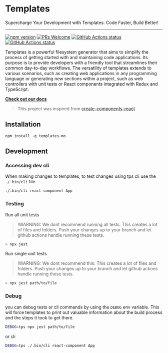 # Templates

Supercharge Your Development with Templates: Code Faster, Build Better!

---


<p>
<a href="https://www.npmjs.com/package/templates-mo"><img src="https://img.shields.io/npm/v/templates-mo.svg?style=flat" alt="npm version"></a>
<a href="CONTRIBUTING.md#pull-requests"><img src="https://img.shields.io/badge/PRs-welcome-brightgreen.svg" alt="PRs Welcome"></a>
<a href="https://github.com/marcellino-ornelas/templates/actions/workflows/tests.yml"><img src="https://github.com/marcellino-ornelas/templates/actions/workflows/tests.yml/badge.svg" alt="GitHub Actions status"></a>
  <a href="https://github.com/marcellino-ornelas/templates/actions/workflows/publish-gh-pages.yml"><img src="https://github.com/marcellino-ornelas/templates/actions/workflows/publish-gh-pages.yml/badge.svg" alt="GitHub Actions status"></a>
</p>

Templates is a powerful filesystem generator that aims to simplify the process of getting started with and maintaining code applications. Its purpose is to provide developers with a friendly tool that streamlines their common day-to-day workflows. The versatility of templates extends to various scenarios, such as creating web applications in any programming language or generating new sections within a project, such as web controllers with unit tests or React components integrated with Redux and TypeScript.

**[Check out our docs](https://marcellino-ornelas.github.io/templates/)**

> This project was inspired from [create-components-react](https://github.com/marcellino-ornelas/create-components-react)


## Installation

```
npm install -g templates-mo
```

## Development

### Accessing dev cli

When making changes to templates, to test changes using tps cli use the `./.bin/cli` file. 

```bash
./.bin/cli react-component App
```

### Testing

Run all unit tests

> !WARNING: We dont recommend running all tests. This creates a lot of files and folders. Push your changes up to your branch and let github actions handle running these tests.

```bash
> npx jest
```

Run single unit tests

> !WARNING: We dont recommend this. This creates a lot of files and folders. Push your changes up to your branch and let github actions handle running these tests.

```bash
> npx jest path/to/file
```

### Debug

you can debug tests or cli commands by using the `DEBUG` env variable. This will force templates to print out valuable information about the build process and the steps it took to get there.

```bash
DEBUG=tps npx jest path/to/file
```

or cli

```bash
DEBUG=tps ./.bin/cli react-component App
```
<!-- (Template Processing System) -->
